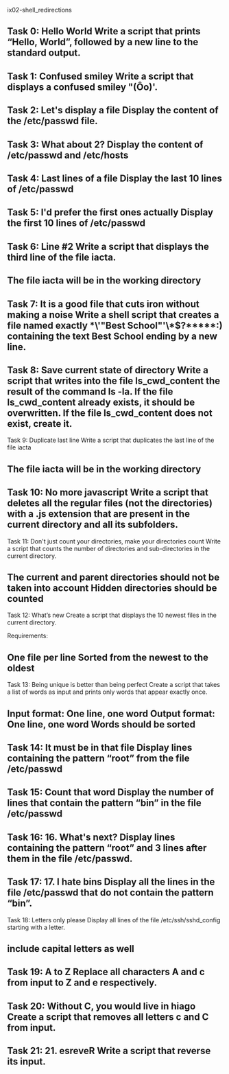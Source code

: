ix02-shell_redirections

Task 0: Hello World
Write a script that prints “Hello, World”, followed by a new line to the standard output.
----------------------------------------------------------------------------------------
Task 1: Confused smiley
Write a script that displays a confused smiley "(Ôo)'.
---------------------------------------------------------------------------------------
Task 2: Let's display a file
Display the content of the /etc/passwd file.
--------------------------------------------------------------------------------------
Task 3: What about 2?
Display the content of /etc/passwd and /etc/hosts
-------------------------------------------------------------------------------------
Task 4: Last lines of a file
Display the last 10 lines of /etc/passwd
-------------------------------------------------------------------------------------
Task 5: I'd prefer the first ones actually
Display the first 10 lines of /etc/passwd
-------------------------------------------------------------------------------------
Task 6: Line #2
Write a script that displays the third line of the file iacta.
--------------------------------------------------------------------------------------
The file iacta will be in the working directory
-------------------------------------------------------------------------------------------------------------------------------------------------
Task 7: It is a good file that cuts iron without making a noise
Write a shell script that creates a file named exactly \*\\'"Best School"\'\\*$\?\*\*\*\*\*:) containing the text Best School ending by a new line.
---------------------------------------------------------------------------------------------------------------------------------------------------
Task 8: Save current state of directory
Write a script that writes into the file ls_cwd_content the result of the command ls -la. If the file ls_cwd_content already exists, it should be overwritten. If the file ls_cwd_content does not exist, create it.
-----------------------------------------------------------------------------------------------------------------------------------------------------------------------
Task 9: Duplicate last line
Write a script that duplicates the last line of the file iacta

The file iacta will be in the working directory
----------------------------------------------------------------------------------------------------------------------------------------------------------------------
Task 10: No more javascript
Write a script that deletes all the regular files (not the directories) with a .js extension that are present in the current directory and all its subfolders.
------------------------------------------------------------------------------------------------------------------------------------------------------------
Task 11: Don't just count your directories, make your directories count
Write a script that counts the number of directories and sub-directories in the current directory.

The current and parent directories should not be taken into account
Hidden directories should be counted
-----------------------------------------------------------------------------------------------------------------------------------------------------------
Task 12: What’s new
Create a script that displays the 10 newest files in the current directory.

Requirements:

One file per line
Sorted from the newest to the oldest
----------------------------------------------------------------------------------------------------------------------------------------------------------
Task 13: Being unique is better than being perfect
Create a script that takes a list of words as input and prints only words that appear exactly once.

Input format: One line, one word
Output format: One line, one word
Words should be sorted
---------------------------------------------------------------------------------------------------------------------------------------------------------
Task 14: It must be in that file
Display lines containing the pattern “root” from the file /etc/passwd
-------------------------------------------------------------------------------------------------------------------------------------------------
Task 15: Count that word
Display the number of lines that contain the pattern “bin” in the file /etc/passwd
-------------------------------------------------------------------------------------------------------------------------------------------
Task 16: 16. What's next?
Display lines containing the pattern “root” and 3 lines after them in the file /etc/passwd.
-------------------------------------------------------------------------------------------------------------------------------------------
Task 17: 17. I hate bins
Display all the lines in the file /etc/passwd that do not contain the pattern “bin”.
-------------------------------------------------------------------------------------------------------------------------------------------
Task 18:  Letters only please
Display all lines of the file /etc/ssh/sshd_config starting with a letter.

include capital letters as well
----------------------------------------------------------------------------------------------------------------------------------------
Task 19: A to Z
Replace all characters A and c from input to Z and e respectively.
--------------------------------------------------------------------------------------------------------------------------------------
Task 20: Without C, you would live in hiago
Create a script that removes all letters c and C from input.
-----------------------------------------------------------------------------------------------------------------------------------
Task 21: 21. esreveR
Write a script that reverse its input.
--------------------------------------------------------------------------------------------------------------------------------------

























